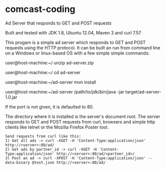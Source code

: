 # comcast-coding

Ad Server that responds to GET and POST requests

Built and tested with JDK 1.8, Ubuntu 12.04, Maven 3 and curl 7.57

This progam is a simple ad server which responds to GET and POST requests using the HTTP protocol. It can be built an run from command line on a Windows or linux-based OS with a few simple simple commands:

user@host-machine:~/ unzip ad-server.zip

user@host-machine:~/ cd ad-server

user@host-machine:~/ad-server mvn install

user@host-machine:~/ad-server /path/to/jdk/bin/java -jar target/ad-server-1.0.jar

If the port is not given, it is defaulted to 80.

The directory where it is installed is the server's document root. The server responds to GET and POST requests from curl, browsers and simple http clients like telnet or the Mozilla Firefox Poster tool.

	Send requests from curl like this: 
	1) Get all ads -> curl -XGET -H 'Content-Type:application/json' http://<server>:80/ad/
	2) Get ads by partner_id -> curl -XGET -H 'Content-Type:application/json' http://<server>:80/ad/<partner_id>/
	3) Post an ad -> curl -XPOST -H 'Content-Type:application/json' --data-binary @test.json http://<server>:80/ad/
